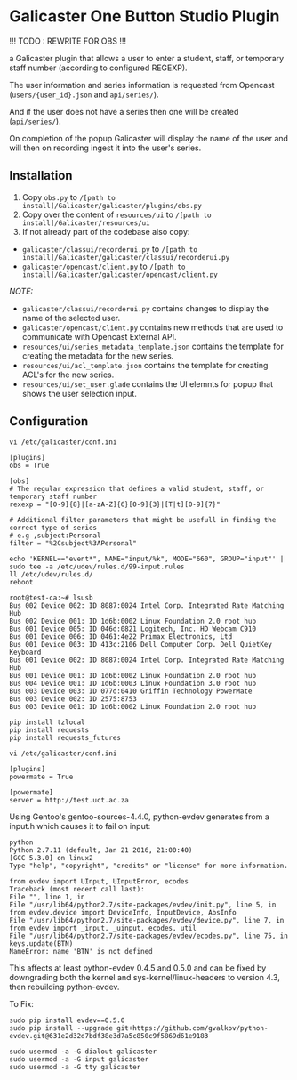 # Galicaster One Button Studio Plugin

!!! TODO : REWRITE FOR OBS !!!

a Galicaster plugin that allows a user to enter a student, staff, or temporary staff number (according to configured REGEXP).

The user information and series information is requested from Opencast (`users/{user_id}.json` and `api/series/`).

And if the user does not have a series then one will be created (`api/series/`).

On completion of the popup Galicaster will display the name of the user and will then on recording ingest it into the user's series.

## Installation

1. Copy `obs.py` to `/[path to install]/Galicaster/galicaster/plugins/obs.py`
2. Copy over the content of `resources/ui` to `/[path to install]/Galicaster/resources/ui`
3. If not already part of the codebase also copy:
  * `galicaster/classui/recorderui.py` to `/[path to install]/Galicaster/galicaster/classui/recorderui.py`
  * `galicaster/opencast/client.py` to `/[path to install]/Galicaster/galicaster/opencast/client.py`

_NOTE:_
  * `galicaster/classui/recorderui.py` contains changes to display the name of the selected user.
  * `galicaster/opencast/client.py` contains new methods that are used to communicate with Opencast External API.
  * `resources/ui/series_metadata_template.json` contains the template for creating the metadata for the new series.
  * `resources/ui/acl_template.json` contains the template for creating ACL's for the new series.
  * `resources/ui/set_user.glade` contains the UI elemnts for popup that shows the user selection input.

## Configuration
```
vi /etc/galicaster/conf.ini

[plugins]
obs = True

[obs]
# The regular expression that defines a valid student, staff, or temporary staff number
rexexp = "[0-9]{8}|[a-zA-Z]{6}[0-9]{3}|[T|t][0-9]{7}"

# Additional filter parameters that might be usefull in finding the correct type of series
# e.g ,subject:Personal
filter = "%2Csubject%3APersonal"
```

```
echo 'KERNEL=="event*", NAME="input/%k", MODE="660", GROUP="input"' | sudo tee -a /etc/udev/rules.d/99-input.rules
ll /etc/udev/rules.d/
reboot
```

```
root@test-ca:~# lsusb
Bus 002 Device 002: ID 8087:0024 Intel Corp. Integrated Rate Matching Hub
Bus 002 Device 001: ID 1d6b:0002 Linux Foundation 2.0 root hub
Bus 001 Device 005: ID 046d:0821 Logitech, Inc. HD Webcam C910
Bus 001 Device 006: ID 0461:4e22 Primax Electronics, Ltd
Bus 001 Device 003: ID 413c:2106 Dell Computer Corp. Dell QuietKey Keyboard
Bus 001 Device 002: ID 8087:0024 Intel Corp. Integrated Rate Matching Hub
Bus 001 Device 001: ID 1d6b:0002 Linux Foundation 2.0 root hub
Bus 004 Device 001: ID 1d6b:0003 Linux Foundation 3.0 root hub
Bus 003 Device 003: ID 077d:0410 Griffin Technology PowerMate
Bus 003 Device 002: ID 2575:8753
Bus 003 Device 001: ID 1d6b:0002 Linux Foundation 2.0 root hub
```

```
pip install tzlocal
pip install requests
pip install requests_futures
```

```
vi /etc/galicaster/conf.ini

[plugins]
powermate = True

[powermate]
server = http://test.uct.ac.za
```

Using Gentoo's gentoo-sources-4.4.0, python-evdev generates from a input.h which causes it to fail on input:
```
python
Python 2.7.11 (default, Jan 21 2016, 21:00:40)
[GCC 5.3.0] on linux2
Type "help", "copyright", "credits" or "license" for more information.

from evdev import UInput, UInputError, ecodes
Traceback (most recent call last):
File "", line 1, in
File "/usr/lib64/python2.7/site-packages/evdev/init.py", line 5, in
from evdev.device import DeviceInfo, InputDevice, AbsInfo
File "/usr/lib64/python2.7/site-packages/evdev/device.py", line 7, in
from evdev import _input, _uinput, ecodes, util
File "/usr/lib64/python2.7/site-packages/evdev/ecodes.py", line 75, in
keys.update(BTN)
NameError: name 'BTN' is not defined
```

This affects at least python-evdev 0.4.5 and 0.5.0 and can be fixed by downgrading both the kernel and sys-kernel/linux-headers to version 4.3, then rebuilding python-evdev.

To Fix:
```
sudo pip install evdev==0.5.0
sudo pip install --upgrade git+https://github.com/gvalkov/python-evdev.git@631e2d32d7bdf38e3d7a5c850c9f5869d61e9183
```

```
sudo usermod -a -G dialout galicaster
sudo usermod -a -G input galicaster
sudo usermod -a -G tty galicaster
```